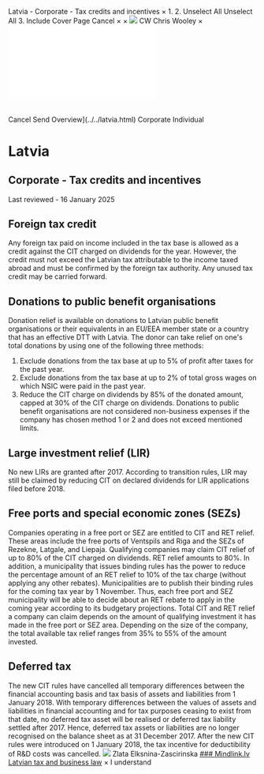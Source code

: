Latvia - Corporate - Tax credits and incentives
×
1.
2.
Unselect All
Unselect All
3.
Include Cover Page
Cancel
×
×
![](../../-/media/world-wide-tax-summaries/attachments/global---chris-wooley.ashx%3Frev=ac5e5f3223b34096b1afc2a6009c7320&revision=ac5e5f32-23b3-4096-b1af-c2a6009c7320&hash=859B7ADC84DC2CBEC9760E9E6EE7DE6D0A8BFCDF)
CW
Chris Wooley
×
![](tax-credits-and-incentives.html)
######
Cancel
Send
Overview](../../latvia.html)
Corporate
Individual
# Latvia
## Corporate - Tax credits and incentives
Last reviewed - 16 January 2025
## Foreign tax credit
Any foreign tax paid on income included in the tax base is allowed as a credit against the CIT charged on dividends for the year. However, the credit must not exceed the Latvian tax attributable to the income taxed abroad and must be confirmed by the foreign tax authority. Any unused tax credit may be carried forward.
## Donations to public benefit organisations
Donation relief is available on donations to Latvian public benefit organisations or their equivalents in an EU/EEA member state or a country that has an effective DTT with Latvia. The donor can take relief on one's total donations by using one of the following three methods:
1. Exclude donations from the tax base at up to 5% of profit after taxes for the past year.
2. Exclude donations from the tax base at up to 2% of total gross wages on which NSIC were paid in the past year.
3. Reduce the CIT charge on dividends by 85% of the donated amount, capped at 30% of the CIT charge on dividends.
Donations to public benefit organisations are not considered non-business expenses if the company has chosen method 1 or 2 and does not exceed mentioned limits.
## Large investment relief (LIR)
No new LIRs are granted after 2017. According to transition rules, LIR may still be claimed by reducing CIT on declared dividends for LIR applications filed before 2018.
## Free ports and special economic zones (SEZs)
Companies operating in a free port or SEZ are entitled to CIT and RET relief. These areas include the free ports of Ventspils and Riga and the SEZs of Rezekne, Latgale, and Liepaja.
Qualifying companies may claim CIT relief of up to 80% of the CIT charged on dividends.
RET relief amounts to 80%. In addition, a municipality that issues binding rules has the power to reduce the percentage amount of an RET relief to 10% of the tax charge (without applying any other rebates).
Municipalities are to publish their binding rules for the coming tax year by 1 November. Thus, each free port and SEZ municipality will be able to decide about an RET rebate to apply in the coming year according to its budgetary projections.
Total CIT and RET relief a company can claim depends on the amount of qualifying investment it has made in the free port or SEZ area. Depending on the size of the company, the total available tax relief ranges from 35% to 55% of the amount invested.
## Deferred tax
The new CIT rules have cancelled all temporary differences between the financial accounting basis and tax basis of assets and liabilities from 1 January 2018. With temporary differences between the values of assets and liabilities in financial accounting and for tax purposes ceasing to exist from that date, no deferred tax asset will be realised or deferred tax liability settled after 2017. Hence, deferred tax assets or liabilities are no longer recognised on the balance sheet as at 31 December 2017.
After the new CIT rules were introduced on 1 January 2018, the tax incentive for deductibility of R&D costs was cancelled.
![](../../-/media/world-wide-tax-summaries/attachments/latvia---zlata_elksnina-zascirinska.ashx%3Frev=19e242eccd9c44bfaffa896f3d56be2d&revision=19e242ec-cd9c-44bf-affa-896f3d56be2d&hash=25E19670B1F07ACF0BE6589A63496CC9B2A68B71)
Zlata Elksnina-Zascirinska
[### Mindlink.lv
Latvian tax and business law](http://www.nodoklis.lv/en/)
×
I understand